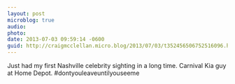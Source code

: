 ```yaml
---
layout: post
microblog: true
audio: 
photo: 
date: 2013-07-03 09:59:14 -0600
guid: http://craigmcclellan.micro.blog/2013/07/03/t352456506752516096.html
---
```

Just had my first Nashville celebrity sighting in a long time. Carnival Kia guy at Home Depot. #dontyouleaveuntilyouseeme
